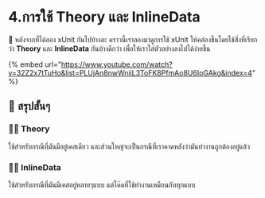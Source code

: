 # 4.การใช้ Theory และ InlineData

💬 หลังจากที่ได้ลอง xUnit กันไปบ้างละ คราวนี้เราลองมาดูการใช้ xUnit ให้คล่องขึ้นโดยใช้สิ่งที่เรียกว่า **Theory** และ **InlineData** กันบ้างดีกว่า เพื่อให้เราใส่ตัวอย่างลงไปได้ง่ายขึ้น

{% embed url="https://www.youtube.com/watch?v=32Z2x7tTuHo&list=PLUjAn8nwWniiL3ToFK8PfmAo8U6IoGAkg&index=4" %}



## 🎯 สรุปสั้นๆ

### 👨‍🚀 Theory

ใช้สำหรับกรณีที่มันมีอยู่เคสเดียว และส่วนใหญ่จะเป็นกรณีที่เราคาดหลังว่ามันทำงานถูกต้องอยู่แล้ว

### 👨‍🚀 InlineData

ใช้สำหรับกรณีที่มันมีเคสอยู่หลายๆแบบ แต่โค๊ดที่ใช้ทำงานเหมือนกับทุกแบบ

